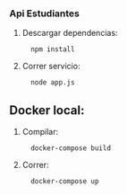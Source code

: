 ### Api Estudiantes


1. Descargar dependencias:

         npm install

2. Correr servicio:

         node app.js

## Docker local:

1. Compilar:

         docker-compose build

2. Correr:

         docker-compose up

